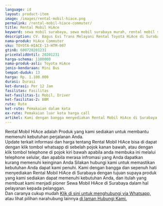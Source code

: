 ```yaml
---
language: id
layout: product-item
image: /images/rental-mobil-hiace.png
permalink: /rental-mobil-hiace-commuter/
title: Rental Mobil HiAce
keyword: sewa mobil surabaya, sewa mobil surabaya murah, rental mobil surabaya, rental mobil surabaya murah, bagusevitrans, CV. Bagus Evi Trans, bagusevitrans.com, sewa mobil di surabaya, rental mobil di surabaya
description: CV. Bagus Evi Trans Melayani Rental Toyota HiAce di Surabaya paling Murah dan terpercaya di Jawa timur Hubungi kami Call/WA di 081357754513
nama-produk: HiAce Commuter
sku: TOYOTA-HIACE-13-HTM-007
gtin8: 600720201231
priceValidUntil: 20201231 
harga-schema: 1100000
nama-produk-asli: Toyota HiAce
jenis-kendaraan: Mini Bus
tempat-duduk: 13
harga: Rp. 1.100.000
durasi: Durasi
ket-durasi: Per 12 Jam
fasilitas: Fasilitas
ket-fasilitas-1: Mobil, Driver
ket-fasilitas-2: BBM
rute: Rute
ket-rute: Pemakaian dalam kota
ex-rute: Pemakaian luar kota harga call
artikel: Kami dengan bangga menyediakan Rental Mobil HiAce di Surabaya dengan tujuan supaya produk yang kami sediakan dapat memenuhi kebutuhan Anda, dan kami adalah pioner Sewa Mobil HiAce di Surabaya yang menggunakan teknologi online serta dalam hal pelayanan kepada pelanggan.
---
```

Rental Mobil HiAce adalah Produk yang kami sediakan untuk membantu memenuhi kebutuhan perjalanan Anda.<br>Update terkait informasi dan harga tentang Rental Mobil HiAce bisa di dapat dengan klik tombol whatsapp di sebelah pojok kanan bawah, atau dengan klik tombol telephone di pojok kiri bawah apabila anda membuka ini melalui telephone selular, dan apabila merasa infromasi yang Anda dapatkan kurang memenuhi keinginan Anda Silakan hubungi kami untuk memastikan kebutuhan Anda dapat kami penuhi. Kami dengan bangga dan sepenuh hati menyediakan Rental Mobil HiAce di Surabaya dengan tujuan supaya produk yang kami sediakan dapat memenuhi kebutuhan Anda, dan itulah yang membuat kami menjadi pioner Sewa Mobil HiAce di Surabaya dalam hal pelayanan kepada pelanggan.<br>
Dan caranya cukup mudah <a href="https://web.whatsapp.com/send?phone=6281357754513&text=Hallo,%20CS%20bagusevitrans.com">Klik di sini untuk menghubungi via Whatsapp,</a> atau lihat pilihan narahubung lainnya <a href="/kontak-kami/">di laman Hubungi Kami.</a>